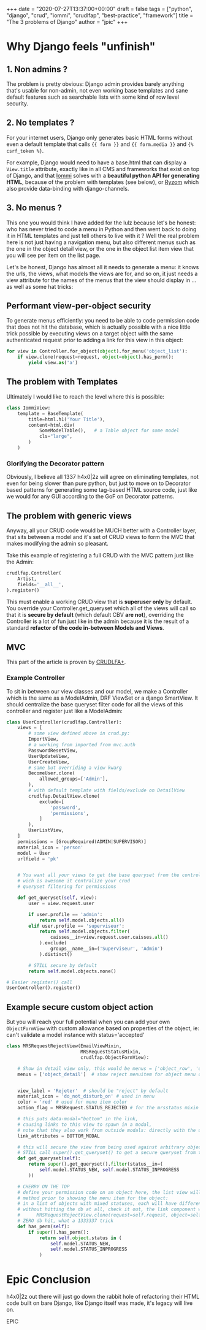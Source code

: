 +++
date = "2020-07-27T13:37:00+00:00"
draft = false
tags = ["python", "django", "crud", "iommi", "crudlfap", "best-practice", "framework"]
title = "The 3 problems of Django"
author = "jpic"
+++

# Why Django feels "unfinish"

## 1. Non admins ?

The problem is pretty obvious: Django admin provides barely anything that's
usable for non-admin, not even working base templates and sane default features
such as searchable lists with some kind of row level security.

## 2. No templates ?

For your internet users, Django only generates basic
HTML forms without even a default template that calls `{{ form }}` and `{{
form.media }}` and `{% csrf_token %}`.

For example, Django would need to have a base.html that can display a
`View.title` attribute, exactly like in all CMS and frameworks that exist on
top of Django, and that [Iommi](https://docs.iommi.rocks) solves with a
**beautiful python API for generating HTML**, because of the problem with
templates (see below), or [Ryzom](https://yourlabs.io/oss/ryzom) which also
provide data-binding with django-channels.

## 3. No menus ?

This one you would think I have added for the lulz because let's be honest: who has never tried to code a menu in Python and then went back to doing it in HTML templates and just tell others to live with it ? Well the real problem here is not just having a navigation menu, but also different menus such as the one in the object detail view, or the one in the object list item view that you will see per item on the list page.

Let's be honest, Django has almost all it needs to generate a menu: it knows the urls, the views, what models the views are for, and so on, it just needs a view attribute for the names of the menus that the view should display in ... as well as some hat tricks:

## Performant view-per-object security

To generate menus efficiently: you need to be able to code permission code that does not hit the database, which is actually possible with a nice little trick possible by executing views on a target object with the same authenticated request prior to adding a link for this view in this object:

```python
for view in Controller.for_object(object).for_menu('object_list'):
    if view.clone(request=request, object=object).has_perm():
        yield view.as('a')
```

## The problem with Templates

Ultimately I would like to reach the level where this is possible:

```python
class IommiView:
    template = BaseTemplate(
        title=html.h1('Your Title'),
        content=html.div(
            SomeModelTable(),   # a Table object for some model
            cls="large",
        )
    )
```

### Glorifying the Decorator pattern

Obviously, I believe all 1337 h4x0|2z will agree on eliminating templates, not
even for being slower than pure python, but just to move on to Decorator based
patterns for generating some tag-based HTML source code, just like we would for
any GUI according to the GoF on Decorator patterns.

## The problem with generic views

Anyway, all your CRUD code would be MUCH better with a Controller layer, that
sits between a model and it's set of CRUD views to form the MVC that makes
modifying the admin so pleasant.

Take this example of registering a full CRUD with the MVC pattern just like the
Admin:

```python
crudlfap.Controller(
    Artist,
    fields='__all__',
).register()
```

This must enable a working CRUD view that is **superuser only** by default. You
override your Controller.get_queryset which all of the views will call so that
it is **secure by default** (which default CBV **are not**), overriding the
Controller is a lot of fun just like in the admin because it is the result of a
standard **refactor of the code in-between Models and Views**.

## MVC

This part of the article is proven by [CRUDLFA+](https://yourlabs.io/oss/crudlfap).

### Example Controller

To sit in between our view classes and our model, we make a Controller which is the same as a ModelAdmin, DRF ViewSet or a django SmartView. It should centralize the base queryset filter code for all the views of this controller and register just like a ModelAdmin:

```python
class UserController(crudlfap.Controller):
    views = [
        # some view defined above in crud.py:
        ImportView,
        # a working from imported from mvc.auth
        PasswordResetView,
        UserUpdateView,
        UserCreateView,
        # same but overriding a view kwarg
        BecomeUser.clone(
            allowed_groups=['Admin'],
        ),
        # with default template with fields/exclude on DetailView
        crudlfap.DetailView.clone(
            exclude=[
                'password',
                'permissions',
            ]
        ),
        UserListView,
    ]
    permissions = [GroupRequired(ADMIN|SUPERVISOR)]
    material_icon = 'person'
    model = User
    urlfield = 'pk'


    # You want all your views to get the base queryset from the controller
    # wich is awesome it centralize your crud
    # queryset filtering for permissions

    def get_queryset(self, view):
        user = view.request.user

        if user.profile == 'admin':
            return self.model.objects.all()
        elif user.profile == 'superviseur':
            return self.model.objects.filter(
                caisses__in=view.request.user.caisses.all()
            ).exclude(
                groups__name__in=('Superviseur', 'Admin')
            ).distinct()

        # STILL secure by default
        return self.model.objects.none()

# Easier register() call
UserController().register()
```

## Example secure custom object action

But you will reach your full potential when you can add your own
`ObjectFormView` with custom allowance based on properties of the object, ie:
can't validate a model instance with status='accepted'

```python
class MRSRequestRejectView(EmailViewMixin,
                           MRSRequestStatusMixin,
                           crudlfap.ObjectFormView):

    # Show in detail view only, this would be menus = ['object_row', 'object_detail'] by default
    menus = ['object_detail']  # show reject menuitem for object menu of the detail page only !


    view_label = 'Rejeter'  # should be "reject" by default
    material_icon = 'do_not_disturb_on' # used in menu
    color = 'red' # used for menu item color
    action_flag = MRSRequest.STATUS_REJECTED # for the mrsstatus mixin

    # this puts data-modal="bottom" in the link,
    # causing links to this view to spawn in a modal,
    # note that they also work from outside modals: directly with the url
    link_attributes = BOTTOM_MODAL

    # this will secure the view from being used against arbitrary objects
    # STILL call super().get_queryset() to get a secure queryset from the controller
    def get_queryset(self):
        return super().get_queryset().filter(status__in=(
            self.model.STATUS_NEW, self.model.STATUS_INPROGRESS
        ))

    # CHERRY ON THE TOP
    # define your permission code on an object here, the list view will call this
    # method prior to showing the menu item for the object:
    # in a list of objects with mixed statuses, each will have different menuitems
    # without hitting the db at all, check it out, the link component will call
    #      MRSRequestRejectView.clone(request=self.request, object=self.object).has_perm()
    # ZERO db hit, what a 1333337 trick
    def has_perm(self):
        if super().has_perm():
            return self.object.status in (
                self.model.STATUS_NEW,
                self.model.STATUS_INPROGRESS
            )
```

# Epic Conclusion

h4x0|2z out there will just go down the rabbit hole of refactoring their HTML code built on bare Django, like Django itself was made, it's legacy will live on.

EPIC
